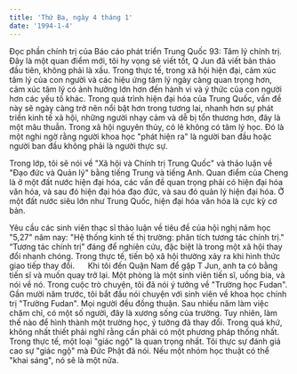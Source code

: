 ```yaml
---
title: 'Thứ Ba, ngày 4 tháng 1'
date: '1994-1-4'
---
```

Đọc phần chính trị của Báo cáo phát triển Trung Quốc 93: Tâm lý chính trị. Đây là một quan điểm mới, tôi hy vọng sẽ viết tốt, Q Jun đã viết bản thảo đầu tiên, không phải là xấu. Trong thực tế, trong xã hội hiện đại, cảm xúc tâm lý của con người và các hiệu ứng tâm lý ngày càng quan trọng hơn, cảm xúc tâm lý có ảnh hưởng lớn hơn đến hành vi và ý thức của con người hơn các yếu tố khác. Trong quá trình hiện đại hóa của Trung Quốc, vấn đề này sẽ ngày càng trở nên nổi bật hơn trong tương lai, nhanh hơn sự phát triển kinh tế xã hội, những người nhạy cảm và dễ bị tổn thương hơn, đây là một mâu thuẫn. Trong xã hội nguyên thủy, có lẽ không có tâm lý học. Đó là một nghi ngờ rằng người khoa học "phát hiện ra" là người ban đầu hoặc người ban đầu không phải là người thực sự.

Trong lớp, tôi sẽ nói về "Xã hội và Chính trị Trung Quốc" và thảo luận về "Đạo đức và Quản lý" bằng tiếng Trung và tiếng Anh. Quan điểm của Cheng là ở một đất nước hiện đại hóa, các vấn đề quan trọng phải có hiện đại hóa văn hóa, và sau đó hiện đại hóa đạo đức, và sau đó quản lý hiện đại hóa. Ở một đất nước siêu lớn như Trung Quốc, hiện đại hóa văn hóa là cực kỳ cơ bản.

Yêu cầu các sinh viên thạc sĩ thảo luận về tiêu đề của hội nghị năm học "5,27" năm nay: "Hệ thống kinh tế thị trường: phân tích tương tác chính trị." “Tương tác chính trị” đáng để nghiên cứu, đặc biệt là trong một xã hội thay đổi nhanh chóng. Trong thực tế, tiến bộ xã hội thường xảy ra khi hình thức giao tiếp thay đổi.
    
Khi tôi đến Quận Nam để gặp T Jun, anh ta có bằng tiến sĩ và muốn quay trở lại. Một phòng là một sinh viên tiến sĩ, uống bia, và nói về nó. Trong cuộc trò chuyện, tôi đã nói ý tưởng về "Trường học Fudan". Gần mười năm trước, tôi bắt đầu nói chuyện với sinh viên về khoa học chính trị "Trường Fudan". Mọi người đều đồng thuận. Sau nhiều năm làm việc chăm chỉ, có một số người, đây là xương sống của trường. Tuy nhiên, làm thế nào để hình thành một trường học, ý tưởng đã thay đổi. Trong quá khứ, không nhất thiết phải nghĩ rằng cần phải có một phương pháp thống nhất. Trong thực tế, một loại "giác ngộ" là quan trọng nhất. Tôi thực sự đánh giá cao sự "giác ngộ" mà Đức Phật đã nói. Nếu một nhóm học thuật có thể "khai sáng", nó sẽ là một nửa.